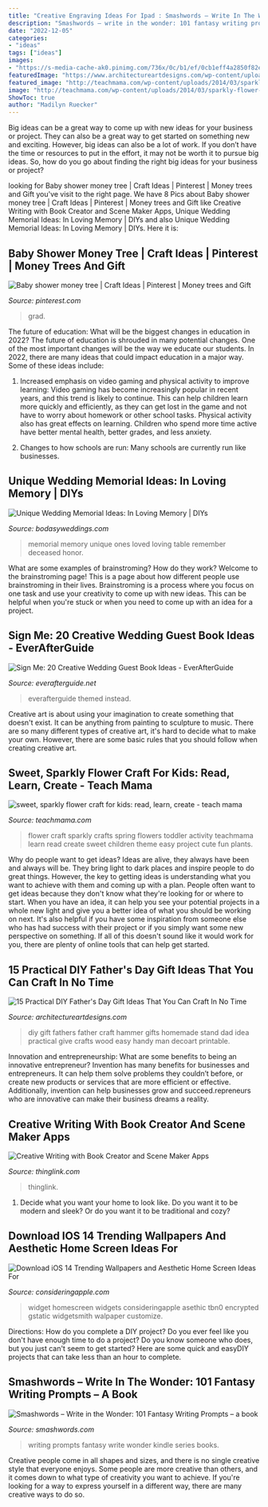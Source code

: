 ```yaml
---
title: "Creative Engraving Ideas For Ipad : Smashwords – Write In The Wonder: 101 Fantasy Writing Prompts – A Book"
description: "Smashwords – write in the wonder: 101 fantasy writing prompts – a book"
date: "2022-12-05"
categories:
- "ideas"
tags: ["ideas"]
images:
- "https://s-media-cache-ak0.pinimg.com/736x/0c/b1/ef/0cb1eff4a2850f82e63bc9d4f0a1c117.jpg"
featuredImage: "https://www.architectureartdesigns.com/wp-content/uploads/2018/04/15-Practical-DIY-Fathers-Day-Gift-Ideas-That-You-Can-Craft-In-No-Time-8.jpg"
featured_image: "http://teachmama.com/wp-content/uploads/2014/03/sparkly-flower-craft.jpg.jpg"
image: "http://teachmama.com/wp-content/uploads/2014/03/sparkly-flower-craft.jpg.jpg"
ShowToc: true
author: "Madilyn Ruecker"
---
```



Big ideas can be a great way to come up with new ideas for your business or project. They can also be a great way to get started on something new and exciting. However, big ideas can also be a lot of work. If you don’t have the time or resources to put in the effort, it may not be worth it to pursue big ideas. So, how do you go about finding the right big ideas for your business or project?

	

		
looking for Baby shower money tree | Craft Ideas | Pinterest | Money trees and Gift you've visit to the right page. We have 8 Pics about Baby shower money tree | Craft Ideas | Pinterest | Money trees and Gift like Creative Writing with Book Creator and Scene Maker Apps, Unique Wedding Memorial Ideas: In Loving Memory | DIYs and also Unique Wedding Memorial Ideas: In Loving Memory | DIYs. Here it is:
		
    
## Baby Shower Money Tree | Craft Ideas | Pinterest | Money Trees And Gift

<img loading=lazy src="https://s-media-cache-ak0.pinimg.com/736x/0c/b1/ef/0cb1eff4a2850f82e63bc9d4f0a1c117.jpg" onerror="this.onerror=null;this.src='https://tse3.mm.bing.net/th?id=OIP.0arpLJpCKzi5tvkzKQublQHaJ4&amp;pid=15.1';" alt="Baby shower money tree | Craft Ideas | Pinterest | Money trees and Gift">

_Source: pinterest.com_

>grad. 

	

The future of education: What will be the biggest changes in education in 2022?
The future of education is shrouded in many potential changes. One of the most important changes will be the way we educate our students. In 2022, there are many ideas that could impact education in a major way. Some of these ideas include: 
1) Increased emphasis on video gaming and physical activity to improve learning: Video gaming has become increasingly popular in recent years, and this trend is likely to continue. This can help children learn more quickly and efficiently, as they can get lost in the game and not have to worry about homework or other school tasks. Physical activity also has great effects on learning. Children who spend more time active have better mental health, better grades, and less anxiety. 

2) Changes to how schools are run: Many schools are currently run like businesses.

    
## Unique Wedding Memorial Ideas: In Loving Memory | DIYs

<img loading=lazy src="https://bodasyweddings.com/wp-content/uploads/2016/08/unique-wedding-memorial-ideas.jpg" onerror="this.onerror=null;this.src='https://tse2.mm.bing.net/th?id=OIP.o7QNo_6b8ho0Vf9n93MgPgHaLG&amp;pid=15.1';" alt="Unique Wedding Memorial Ideas: In Loving Memory | DIYs">

_Source: bodasyweddings.com_

>memorial memory unique ones loved loving table remember deceased honor. 

	

What are some examples of brainstroming? How do they work?
Welcome to the brainstroming page! This is a page about how different people use brainstroming in their lives. Brainstroming is a process where you focus on one task and use your creativity to come up with new ideas. This can be helpful when you're stuck or when you need to come up with an idea for a project.

    
## Sign Me: 20 Creative Wedding Guest Book Ideas - EverAfterGuide

<img loading=lazy src="http://img.everafterguide.net/s/upload/images/2016/05/f4b0a660d1906e5e2ecc297bd85512b3.jpg" onerror="this.onerror=null;this.src='https://tse3.mm.bing.net/th?id=OIP.skt-T-7RDu8fLyEh4E-5ZAHaHa&amp;pid=15.1';" alt="Sign Me: 20 Creative Wedding Guest Book Ideas - EverAfterGuide">

_Source: everafterguide.net_

>everafterguide themed instead. 

	

Creative art is about using your imagination to create something that doesn't exist. It can be anything from painting to sculpture to music. There are so many different types of creative art, it's hard to decide what to make your own. However, there are some basic rules that you should follow when creating creative art.

    
## Sweet, Sparkly Flower Craft For Kids: Read, Learn, Create - Teach Mama

<img loading=lazy src="http://teachmama.com/wp-content/uploads/2014/03/sparkly-flower-craft.jpg.jpg" onerror="this.onerror=null;this.src='https://tse1.mm.bing.net/th?id=OIP.pygvlSdRwp7oiyf5VLm23AHaLH&amp;pid=15.1';" alt="sweet, sparkly flower craft for kids: read, learn, create - teach mama">

_Source: teachmama.com_

>flower craft sparkly crafts spring flowers toddler activity teachmama learn read create sweet children theme easy project cute fun plants. 

	

Why do people want to get ideas?
Ideas are alive, they always have been and always will be. They bring light to dark places and inspire people to do great things. However, the key to getting ideas is understanding what you want to achieve with them and coming up with a plan. 
People often want to get ideas because they don't know what they're looking for or where to start. When you have an idea, it can help you see your potential projects in a whole new light and give you a better idea of what you should be working on next. It's also helpful if you have some inspiration from someone else who has had success with their project or if you simply want some new perspective on something. If all of this doesn't sound like it would work for you, there are plenty of online tools that can help get started.

    
## 15 Practical DIY Father&#039;s Day Gift Ideas That You Can Craft In No Time

<img loading=lazy src="https://www.architectureartdesigns.com/wp-content/uploads/2018/04/15-Practical-DIY-Fathers-Day-Gift-Ideas-That-You-Can-Craft-In-No-Time-8.jpg" onerror="this.onerror=null;this.src='https://tse2.mm.bing.net/th?id=OIP.mHHolMzfguZ7BEJm3O9-yQHaLH&amp;pid=15.1';" alt="15 Practical DIY Father&#039;s Day Gift Ideas That You Can Craft In No Time">

_Source: architectureartdesigns.com_

>diy gift fathers father craft hammer gifts homemade stand dad idea practical give crafts wood easy handy man decoart printable. 

	

Innovation and entrepreneurship: What are some benefits to being an innovative entrepreneur?
Invention has many benefits for businesses and entrepreneurs. It can help them solve problems they couldn’t before, or create new products or services that are more efficient or effective. Additionally, invention can help businesses grow and succeed.repreneurs who are innovative can make their business dreams a reality.

    
## Creative Writing With Book Creator And Scene Maker Apps

<img loading=lazy src="https://cdn.thinglink.me/api/image/590987194932396034/1024/10/scaletowidth/0/0/1/1/false/true?wait=true" onerror="this.onerror=null;this.src='https://tse1.mm.bing.net/th?id=OIP.DTaJWvrcE-WVUg1T_7nayQHaLH&amp;pid=15.1';" alt="Creative Writing with Book Creator and Scene Maker Apps">

_Source: thinglink.com_

>thinglink. 

	

1. Decide what you want your home to look like. Do you want it to be modern and sleek? Or do you want it to be traditional and cozy?

    
## Download IOS 14 Trending Wallpapers And Aesthetic Home Screen Ideas For

<img loading=lazy src="https://consideringapple.com/wp-content/uploads/2020/10/Aesthetic-iPhone-app-icon-home-screen-ideas-inspo-inspiration-app-covers-app-icons-ios-14-widget-590x1024.jpg" onerror="this.onerror=null;this.src='https://tse1.mm.bing.net/th?id=OIP.qTx2GQ9jCZSl8CMRP6Yk6AHaM2&amp;pid=15.1';" alt="Download iOS 14 Trending Wallpapers and Aesthetic Home Screen Ideas For">

_Source: consideringapple.com_

>widget homescreen widgets consideringapple asethic tbn0 encrypted gstatic widgetsmith walpaper customize. 

	

Directions: How do you complete a DIY project?
Do you ever feel like you don't have enough time to do a project? Do you know someone who does, but you just can't seem to get started? Here are some quick and easyDIY projects that can take less than an hour to complete.

    
## Smashwords – Write In The Wonder: 101 Fantasy Writing Prompts – A Book

<img loading=lazy src="https://dwtr67e3ikfml.cloudfront.net/bookCovers/b539a467f14571049d6172059806611e960a0171" onerror="this.onerror=null;this.src='https://tse3.mm.bing.net/th?id=OIP.xWIv_fxckSpWw7kWgStQkwHaLH&amp;pid=15.1';" alt="Smashwords – Write in the Wonder: 101 Fantasy Writing Prompts – a book">

_Source: smashwords.com_

>writing prompts fantasy write wonder kindle series books. 

	

Creative people come in all shapes and sizes, and there is no single creative style that everyone enjoys. Some people are more creative than others, and it comes down to what type of creativity you want to achieve. If you're looking for a way to express yourself in a different way, there are many creative ways to do so.

